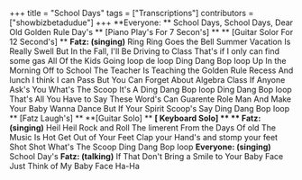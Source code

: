 +++
title = "School Days"
tags = ["Transcriptions"]
contributors = ["showbizbetadudue"]
+++
**Everyone: **
School Days, School Days, Dear Old Golden Rule Day's 
** [Piano Play's For 7 Secon's] **
** [Guitar Solor For 12 Second's] **
**Fatz: (singing)**
Ring Ring  Goes the Bell
Summer Vacation Is Really Swell
But In the Fall, I'll Be Driving to Class
That's if I only can find some gas 
All Of the Kids Going loop de loop
Ding Dang Bop Ioop 
Up In the Morning Off to School
The Teacher Is Teaching the Golden Rule
Recess And lunch I think I can Pass 
But You Can Forget About Algebra Class 
If Anyone Ask's You What's The Scoop 
It's A Ding Dang Bop Ioop
Ding Dang Bop Ioop
That's All You Have to Say
These Word's Can Guarente Role Man
And Make Your Baby Wanna Dance 
But If Your Spirit Scoop's 
Say Ding Dang Bop Ioop
** [Fatz Laugh's] ** 
**[Guitar Solo] **
**[ Keyboard Solo] **
** Fatz: (singing)**
Heil Heil Rock and Roll 
The limerent From the Days Of old 
The Music Is Hot Get Out of Your Feet 
Clap your Hand's and stomp your feet 
Shot Shot What's The Scoop
Ding Dang Bop Ioop
**Everyone: (singing)**
School Day's
**Fatz: (talking)**
If That Don't Bring a Smile to Your Baby Face
Just Think of My Baby Face 
Ha-Ha 















